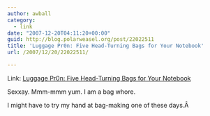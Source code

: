 ```yaml
---
author: awball
category:
  - link
date: "2007-12-20T04:11:20+00:00"
guid: http://blog.polarweasel.org/post/22022511
title: 'Luggage Pr0n: Five Head-Turning Bags for Your Notebook'
url: /2007/12/20/22022511/

---
```

Link: [Luggage Pr0n: Five Head-Turning Bags for Your Notebook](http://www.43folders.com/2007/12/19/luggage-pr0n-five-headturning-bags-your-notebook)

Sexxay. Mmm-mmm yum. I am a bag whore.

I might have to try my hand at bag-making one of these days.Â
